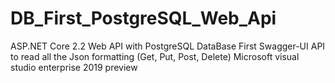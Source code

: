 # DB_First_PostgreSQL_Web_Api
ASP.NET Core 2.2 Web API with PostgreSQL DataBase First
Swagger-UI API to read all the Json formatting (Get, Put, Post, Delete)
Microsoft visual studio enterprise 2019 preview
